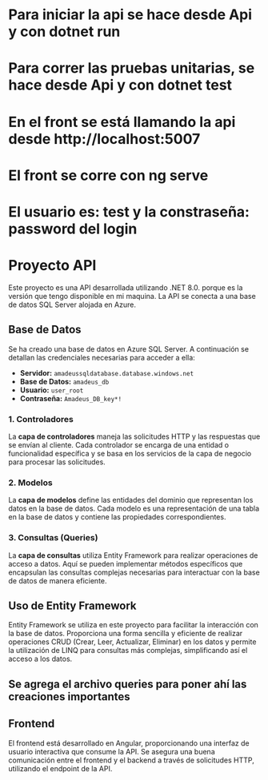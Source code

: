 
# Para iniciar la api se hace desde Api y con dotnet run
# Para correr las pruebas unitarias, se hace desde Api y con dotnet test
# En el front se está llamando la api desde http://localhost:5007 
# El front se corre con ng serve
# El usuario es: test y la constraseña: password del login 

# Proyecto API

Este proyecto es una API desarrollada utilizando .NET 8.0. porque es la versión que tengo disponible en mi maquina. La API se conecta a una base de datos SQL Server alojada en Azure.

## Base de Datos

Se ha creado una base de datos en Azure SQL Server. A continuación se detallan las credenciales necesarias para acceder a ella:

- **Servidor:** `amadeussqldatabase.database.windows.net`
- **Base de Datos:** `amadeus_db`
- **Usuario:** `user_root`
- **Contraseña:** `Amadeus_DB_key*!`

### 1. Controladores

La **capa de controladores** maneja las solicitudes HTTP y las respuestas que se envían al cliente. Cada controlador se encarga de una entidad o funcionalidad específica y se basa en los servicios de la capa de negocio para procesar las solicitudes.

### 2. Modelos

La **capa de modelos** define las entidades del dominio que representan los datos en la base de datos. Cada modelo es una representación de una tabla en la base de datos y contiene las propiedades correspondientes.

### 3. Consultas (Queries)

La **capa de consultas** utiliza Entity Framework para realizar operaciones de acceso a datos. Aquí se pueden implementar métodos específicos que encapsulan las consultas complejas necesarias para interactuar con la base de datos de manera eficiente.

## Uso de Entity Framework

Entity Framework se utiliza en este proyecto para facilitar la interacción con la base de datos. Proporciona una forma sencilla y eficiente de realizar operaciones CRUD (Crear, Leer, Actualizar, Eliminar) en los datos y permite la utilización de LINQ para consultas más complejas, simplificando así el acceso a los datos.

## Se agrega el archivo queries para poner ahí las creaciones importantes


## Frontend

El frontend está desarrollado en Angular, proporcionando una interfaz de usuario interactiva que consume la API. Se asegura una buena comunicación entre el frontend y el backend a través de solicitudes HTTP, utilizando el endpoint de la API.
